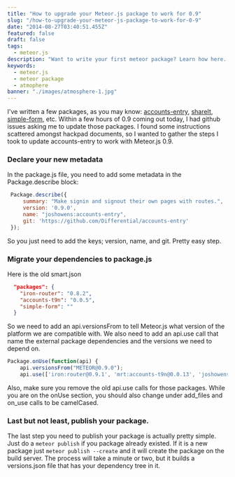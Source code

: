 ```yaml
---
title: "How to upgrade your Meteor.js package to work for 0.9"
slug: "/how-to-upgrade-your-meteor-js-package-to-work-for-0-9"
date: "2014-08-27T03:40:51.455Z"
featured: false
draft: false
tags:
  - meteor.js
description: "Want to write your first meteor package? Learn how here..."
keywords:
  - meteor.js
  - meteor package
  - atmophere
banner: "./images/atmosphere-1.jpg"
---
```


I've written a few packages, as you may know: [accounts-entry](https://github.com/Differential/accounts-entry), [shareIt](https://github.com/Differential/shareit), [simple-form](https://github.com/Differential/simple-form), etc. Within a few hours of 0.9 coming out today, I had github issues asking me to update those packages. I found some instructions scattered amongst hackpad documents, so I wanted to gather the steps I took to update accounts-entry to work with Meteor.js 0.9.

### Declare your new metadata

In the package.js file, you need to add some metadata in the Package.describe block:

```javascript
 Package.describe({
     summary: "Make signin and signout their own pages with routes.",
     version: '0.9.0',
     name: "joshowens:accounts-entry",
     git: 'https://github.com/Differential/accounts-entry'
 });
```
So you just need to add the keys; version, name, and git. Pretty easy step.

### Migrate your dependencies to package.js

Here is the old smart.json

```json
  "packages": {
    "iron-router": "0.8.2",
    "accounts-t9n": "0.0.5",
    "simple-form": ""
  }
```

So we need to add an api.versionsFrom to tell Meteor.js what version of the platform we are compatible with. We also need to add an api.use call that name the external package dependencies and the versions we need to depend on.

```javascript
Package.onUse(function(api) {
	api.versionsFrom("METEOR@0.9.0");
	api.use(['iron:router@0.9.1', 'mrt:accounts-t9n@0.0.13', 'joshowens:simple-form@0.1.8'],['client', 'server']);

```

Also, make sure you remove the old api.use calls for those packages. While you are on the onUse section, you should also change under add_files and on_use calls to be camelCased.

### Last but not least, publish your package.

The last step you need to publish your package is actually pretty simple. Just do a `meteor publish` if you package already existed. If it is a new package just `meteor publish --create` and it will create the package on the build server. The process will take a minute or two, but it builds a versions.json file that has your dependency tree in it.
